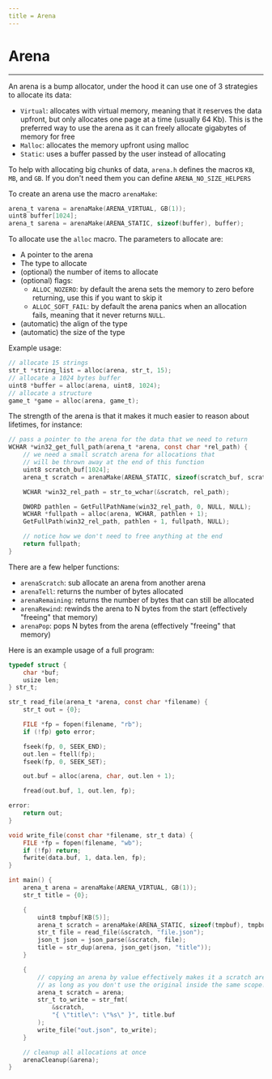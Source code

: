 ```yaml
---
title = Arena
---
```

# Arena
-----------

An arena is a bump allocator, under the hood it can use one of 3 strategies to allocate its data:

* `Virtual`: allocates with virtual memory, meaning that it reserves the data upfront, but only allocates one page at a time (usually 64 Kb). This is the preferred way to use the arena as it can freely allocate gigabytes of memory for free
* `Malloc`: allocates the memory upfront using malloc
* `Static`: uses a buffer passed by the user instead of allocating

To help with allocating big chunks of data, `arena.h` defines the macros `KB`, `MB`, and `GB`. If you don't need them you can define `ARENA_NO_SIZE_HELPERS`

To create an arena use the macro `arenaMake`:
```c
arena_t varena = arenaMake(ARENA_VIRTUAL, GB(1)); 
uint8 buffer[1024];
arena_t sarena = arenaMake(ARENA_STATIC, sizeof(buffer), buffer);
```

To allocate use the `alloc` macro. The parameters to allocate are:

* A pointer to the arena
* The type to allocate
* (optional) the number of items to allocate
* (optional) flags:
  * `ALLOC_NOZERO`: by default the arena sets the memory to zero before returning, use this if you want to skip it
  * `ALLOC_SOFT_FAIL`: by default the arena panics when an allocation fails, meaning that it never returns `NULL`.
* (automatic) the align of the type
* (automatic) the size of the type

Example usage:

```c
// allocate 15 strings
str_t *string_list = alloc(arena, str_t, 15);
// allocate a 1024 bytes buffer 
uint8 *buffer = alloc(arena, uint8, 1024);
// allocate a structure
game_t *game = alloc(arena, game_t);
```

The strength of the arena is that it makes it much easier to reason about lifetimes, for instance:

```c
// pass a pointer to the arena for the data that we need to return
WCHAR *win32_get_full_path(arena_t *arena, const char *rel_path) {
    // we need a small scratch arena for allocations that 
    // will be thrown away at the end of this function
    uint8 scratch_buf[1024];
    arena_t scratch = arenaMake(ARENA_STATIC, sizeof(scratch_buf, scratch_buf));

    WCHAR *win32_rel_path = str_to_wchar(&scratch, rel_path);

    DWORD pathlen = GetFullPathName(win32_rel_path, 0, NULL, NULL);
    WCHAR *fullpath = alloc(arena, WCHAR, pathlen + 1);
    GetFullPath(win32_rel_path, pathlen + 1, fullpath, NULL);

    // notice how we don't need to free anything at the end
    return fullpath;
}
```

There are a few helper functions:

* `arenaScratch`: sub allocate an arena from another arena
* `arenaTell`: returns the number of bytes allocated
* `arenaRemaining`: returns the number of bytes that can still be allocated
* `arenaRewind`: rewinds the arena to N bytes from the start (effectively "freeing" that memory)
* `arenaPop`: pops N bytes from the arena (effectively "freeing" that memory)

Here is an example usage of a full program:

```c
typedef struct {
    char *buf;
    usize len;
} str_t;

str_t read_file(arena_t *arena, const char *filename) {
    str_t out = {0};

    FILE *fp = fopen(filename, "rb");
    if (!fp) goto error;

    fseek(fp, 0, SEEK_END);
    out.len = ftell(fp);
    fseek(fp, 0, SEEK_SET);

    out.buf = alloc(arena, char, out.len + 1);

    fread(out.buf, 1, out.len, fp);

error:
    return out;
}

void write_file(const char *filename, str_t data) {
    FILE *fp = fopen(filename, "wb");
    if (!fp) return;
    fwrite(data.buf, 1, data.len, fp);
}

int main() {
    arena_t arena = arenaMake(ARENA_VIRTUAL, GB(1));
    str_t title = {0};

    {
        uint8 tmpbuf[KB(5)];
        arena_t scratch = arenaMake(ARENA_STATIC, sizeof(tmpbuf), tmpbuf);
        str_t file = read_file(&scratch, "file.json");
        json_t json = json_parse(&scratch, file);
        title = str_dup(arena, json_get(json, "title"));
    }

    {
        // copying an arena by value effectively makes it a scratch arena, 
        // as long as you don't use the original inside the same scope!
        arena_t scratch = arena;
        str_t to_write = str_fmt(
            &scratch, 
            "{ \"title\": \"%s\" }", title.buf
        );
        write_file("out.json", to_write);
    }

    // cleanup all allocations at once
    arenaCleanup(&arena);
}
```
